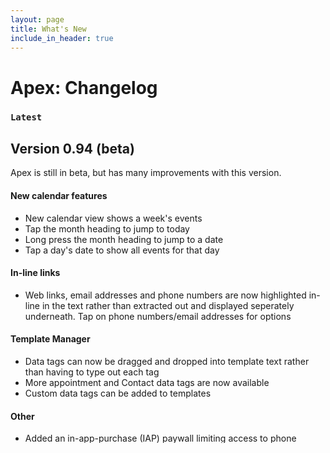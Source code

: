 ```yaml
---
layout: page
title: What's New
include_in_header: true
---
```

# Apex: Changelog

### `Latest`
## **Version 0.94 (beta)**
Apex is still in beta, but has many improvements with this version.

#### New calendar features
- New calendar view shows a week's events
- Tap the month heading to jump to today
- Long press the month heading to jump to a date
- Tap a day's date to show all events for that day

#### In-line links
- Web links, email addresses and phone numbers are now highlighted in-line in the text rather than extracted out and displayed seperately underneath. Tap on phone numbers/email addresses for options

#### Template Manager
- Data tags can now be dragged and dropped into template text rather than having to type out each tag
- More appointment and Contact data tags are now available
- Custom data tags can be added to templates

#### Other
- Added an in-app-purchase (IAP) paywall limiting access to phone numbers and email addresses
- Street address links now have options to copy, show location or show directions
- Addition of website links to What's New, About Apex, Help & Support, Privacy Policy and Terms & Conditions
- Numerous bug fixes, performance and UI improvements
